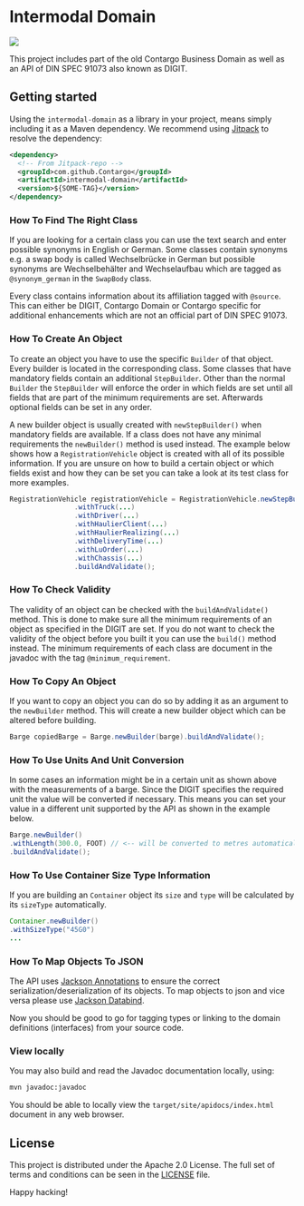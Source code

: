 Intermodal Domain
========================

[![](https://jitpack.io/v/Contargo/intermodal-domain.svg)](https://jitpack.io/#Contargo/intermodal-domain)

This project includes part of the old Contargo Business Domain 
as well as an API of DIN SPEC 91073 also known as DIGIT. 


## Getting started

Using the `intermodal-domain` as a library in your project, means
simply including it as a Maven dependency. We recommend using
[Jitpack](https://jitpack.io) to resolve the dependency:

```xml
<dependency>
  <!-- From Jitpack-repo -->
  <groupId>com.github.Contargo</groupId>
  <artifactId>intermodal-domain</artifactId>
  <version>${SOME-TAG}</version>
</dependency>
```

### How To Find The Right Class
If you are looking for a certain class you can use the text search 
and enter possible synonyms in English or German. Some classes contain 
synonyms e.g. a swap body is called Wechselbrücke in German but possible 
synonyms are Wechselbehälter and Wechselaufbau which are tagged as 
`@synonym_german` in the `SwapBody` class. 

Every class contains information about its affiliation tagged with 
`@source`. This can either be DIGIT, Contargo Domain or Contargo 
specific for additional enhancements which are not an official part 
of DIN SPEC 91073.

### How To Create An Object

To create an object you have to use the specific `Builder` of that 
object. Every builder is located in the corresponding class. Some 
classes that have mandatory fields contain an additional `StepBuilder`. 
Other than the normal `Builder` the `StepBuilder` will enforce the order 
in which fields are set until all fields that are part of the minimum 
requirements are set. Afterwards optional fields can be set in any order.

A new builder object is usually created with `newStepBuilder()` when mandatory 
fields are available. If a class does not have any minimal requirements 
the `newBuilder()` method is used instead. The example below shows how 
a `RegistrationVehicle` object is created with all of its possible 
information. If you are unsure on how to build a certain object 
or which fields exist and how they can be set you can take a look 
at its test class for more examples.

```java 
RegistrationVehicle registrationVehicle = RegistrationVehicle.newStepBuilder()
                .withTruck(...)
                .withDriver(...)
                .withHaulierClient(...)
                .withHaulierRealizing(...)
                .withDeliveryTime(...)
                .withLuOrder(...)
                .withChassis(...)
                .buildAndValidate();
```

### How To Check Validity
The validity of an object can be checked with the `buildAndValidate()` 
method. This is done to make sure all the minimum requirements of an 
object as specified in the DIGIT are set. If you do not want to check 
the validity of the object before you built it you can use the `build()` 
method instead. The minimum requirements of each class are document in 
the javadoc with the tag `@minimum_requirement`.

### How To Copy An Object

If you want to copy an object you can do so by adding it as an argument 
to the `newBuilder` method. This will create a new builder object which 
can be altered before building.
```java 
Barge copiedBarge = Barge.newBuilder(barge).buildAndValidate();
```

### How To Use Units And Unit Conversion
In some cases an information might be in a certain unit as shown above 
with the measurements of a barge. Since the DIGIT specifies the required 
unit the value will be converted if necessary. This means you can set your 
value in a different unit supported by the API as shown in the example below.

```java 
Barge.newBuilder()
.withLength(300.0, FOOT) // <-- will be converted to metres automatically
.buildAndValidate();
```

### How To Use Container Size Type Information
If you are building an ``Container`` object its ``size`` and ``type`` 
 will be calculated by its ``sizeType`` automatically. 
 
 ```java 
 Container.newBuilder()
 .withSizeType("45G0")
 ...
 ```

### How To Map Objects To JSON
The API uses [Jackson Annotations](https://github.com/FasterXML/jackson-annotations/wiki/Jackson-Annotations) to ensure the correct serialization/deserialization of its objects. To map objects to json and vice versa please use [Jackson Databind](https://github.com/FasterXML/jackson-databind).

Now you should be good to go for tagging types or linking to the
domain definitions (interfaces) from your source code.

### View locally

You may also build and read the Javadoc documentation locally,
using:

```bash
mvn javadoc:javadoc
```

You should be able to locally view the `target/site/apidocs/index.html`
document in any web browser.

## License

This project is distributed under the Apache 2.0 License. The full set of
terms and conditions can be seen in the [LICENSE](LICENSE.txt) file.

Happy hacking!
